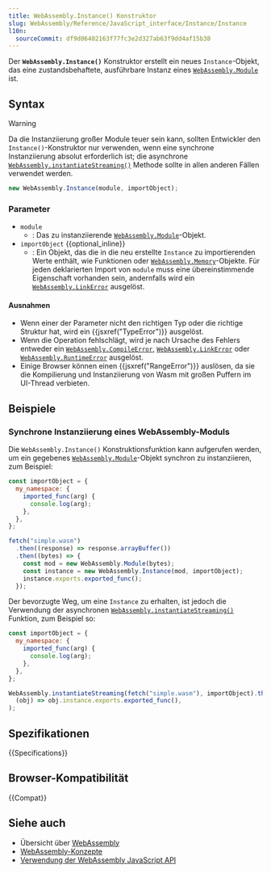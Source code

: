 ```yaml
---
title: WebAssembly.Instance() Konstruktor
slug: WebAssembly/Reference/JavaScript_interface/Instance/Instance
l10n:
  sourceCommit: df9d06402163f77fc3e2d327ab63f9dd4af15b38
---
```


Der **`WebAssembly.Instance()`** Konstruktor erstellt ein neues
`Instance`-Objekt, das eine zustandsbehaftete, ausführbare Instanz eines
[`WebAssembly.Module`](/de/docs/WebAssembly/Reference/JavaScript_interface/Module) ist.

## Syntax

> [!WARNING]
> Da die Instanziierung großer Module teuer sein kann,
> sollten Entwickler den `Instance()`-Konstruktor nur verwenden, wenn eine synchrone
> Instanziierung absolut erforderlich ist; die asynchrone
> [`WebAssembly.instantiateStreaming()`](/de/docs/WebAssembly/Reference/JavaScript_interface/instantiateStreaming_static) Methode sollte in allen anderen
> Fällen verwendet werden.

```js
new WebAssembly.Instance(module, importObject);
```

### Parameter

- `module`
  - : Das zu instanziierende [`WebAssembly.Module`](/de/docs/WebAssembly/Reference/JavaScript_interface/Module)-Objekt.
- `importObject` {{optional_inline}}
  - : Ein Objekt, das die in die neu erstellte `Instance` zu importierenden Werte enthält, wie Funktionen oder [`WebAssembly.Memory`](/de/docs/WebAssembly/Reference/JavaScript_interface/Memory)-Objekte.
    Für jeden deklarierten Import von `module` muss eine übereinstimmende Eigenschaft vorhanden sein, andernfalls wird ein [`WebAssembly.LinkError`](/de/docs/WebAssembly/Reference/JavaScript_interface/LinkError) ausgelöst.

#### Ausnahmen

- Wenn einer der Parameter nicht den richtigen Typ oder die richtige Struktur hat, wird ein
  {{jsxref("TypeError")}} ausgelöst.
- Wenn die Operation fehlschlägt, wird je nach Ursache des Fehlers entweder ein
  [`WebAssembly.CompileError`](/de/docs/WebAssembly/Reference/JavaScript_interface/CompileError), [`WebAssembly.LinkError`](/de/docs/WebAssembly/Reference/JavaScript_interface/LinkError) oder
  [`WebAssembly.RuntimeError`](/de/docs/WebAssembly/Reference/JavaScript_interface/RuntimeError) ausgelöst.
- Einige Browser können einen {{jsxref("RangeError")}} auslösen, da sie die Kompilierung und Instanziierung von Wasm mit großen Puffern im UI-Thread verbieten.

## Beispiele

### Synchrone Instanziierung eines WebAssembly-Moduls

Die `WebAssembly.Instance()` Konstruktionsfunktion kann aufgerufen werden, um ein gegebenes [`WebAssembly.Module`](/de/docs/WebAssembly/Reference/JavaScript_interface/Module)-Objekt synchron zu instanziieren, zum Beispiel:

```js
const importObject = {
  my_namespace: {
    imported_func(arg) {
      console.log(arg);
    },
  },
};

fetch("simple.wasm")
  .then((response) => response.arrayBuffer())
  .then((bytes) => {
    const mod = new WebAssembly.Module(bytes);
    const instance = new WebAssembly.Instance(mod, importObject);
    instance.exports.exported_func();
  });
```

Der bevorzugte Weg, um eine `Instance` zu erhalten, ist jedoch die Verwendung der asynchronen
[`WebAssembly.instantiateStreaming()`](/de/docs/WebAssembly/Reference/JavaScript_interface/instantiateStreaming_static) Funktion, zum Beispiel so:

```js
const importObject = {
  my_namespace: {
    imported_func(arg) {
      console.log(arg);
    },
  },
};

WebAssembly.instantiateStreaming(fetch("simple.wasm"), importObject).then(
  (obj) => obj.instance.exports.exported_func(),
);
```

## Spezifikationen

{{Specifications}}

## Browser-Kompatibilität

{{Compat}}

## Siehe auch

- Übersicht über [WebAssembly](/de/docs/WebAssembly)
- [WebAssembly-Konzepte](/de/docs/WebAssembly/Guides/Concepts)
- [Verwendung der WebAssembly JavaScript API](/de/docs/WebAssembly/Guides/Using_the_JavaScript_API)
